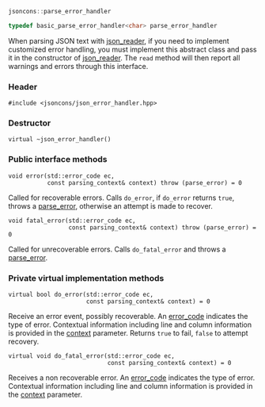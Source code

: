 ```c++
jsoncons::parse_error_handler

typedef basic_parse_error_handler<char> parse_error_handler
```

When parsing JSON text with [json_reader](json_reader.md), if you need to implement
customized error handling, you must implement this abstract class
and pass it in the constructor of [json_reader](json_reader.md). The `read` method 
will then report all warnings and errors through this interface.

### Header

    #include <jsoncons/json_error_handler.hpp>

### Destructor

    virtual ~json_error_handler()

### Public interface methods

    void error(std::error_code ec,
               const parsing_context& context) throw (parse_error) = 0
Called for recoverable errors. Calls `do_error`, if `do_error` returns `true`, throws a [parse_error](parse_error.md), otherwise an attempt is made to recover.

    void fatal_error(std::error_code ec,
                     const parsing_context& context) throw (parse_error) = 0
Called for unrecoverable errors. Calls `do_fatal_error` and throws a [parse_error](parse_error.md).

### Private virtual implementation methods

    virtual bool do_error(std::error_code ec,
                          const parsing_context& context) = 0
Receive an error event, possibly recoverable. An [error_code](json_error_category.md) indicates the type of error. Contextual information including
line and column information is provided in the [context](parsing_context.md) parameter. Returns `true` to fail, `false` to attempt recovery.

    virtual void do_fatal_error(std::error_code ec,
                                const parsing_context& context) = 0
Receives a non recoverable error. An [error_code](json_error_category.md) indicates the type of error. Contextual information including
line and column information is provided in the [context](parsing_context.md) parameter. 
    

